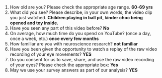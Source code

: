 1. How old are you? Please check the appropriate age range. **60-69 yrs**  
2. What did you see? Please describe, in your own words, the video clip you just watched. **Children playing in ball pit, kinder choc being opened and toy inside.**  
3. Have you seen any part of this video before? **No**  
4. On average, how much time do you spend on YouTube? (once a day, once a week, etc.) **once every few months**  
5. How familiar are you with neuroscience research? **not familiar**  
6. Have you been given the opportunity to watch a replay of the raw video recording of your eye movements? **YES**  
7. Do you consent for us to save, share, and use the raw video recording of your eyes? Please check the appropriate box: **Yes**  
8. May we use your survey answers as part of our analysis? **YES**  
